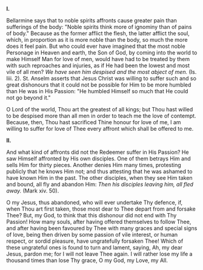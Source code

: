 
**I\.**

Bellarmine says that to noble spirits affronts cause greater pain than sufferings of the body: \"Noble spirits think more of ignominy than of pains of body.\" Because as the former afflict the flesh, the latter afflict the soul, which, in proportion as it is more noble than the body, so much the more does it feel pain. But who could ever have imagined that the most noble Personage in Heaven and earth, the Son of God, by coming into the world to make Himself Man for love of men, would have had to be treated by them with such reproaches and injuries, as if He had been the lowest and most vile of all men? *We have seen him despised and the most abject of men.* (Is. liii. 2). St. Anselm asserts that Jesus Christ was willing to suffer such and so great dishonours that it could not be possible for Him to be more humbled than He was in His Passion: \"He humbled Himself so much that He could not go beyond it.\"

O Lord of the world, Thou art the greatest of all kings; but Thou hast willed to be despised more than all men in order to teach me the love of contempt. Because, then, Thou hast sacrificed Thine honour for love of me, I am willing to suffer for love of Thee every affront which shall be offered to me.

**II\.**

And what kind of affronts did not the Redeemer suffer in His Passion? He saw Himself affronted by His own disciples. One of them betrays Him and sells Him for thirty pieces. Another denies Him many times, protesting publicly that he knows Him not; and thus attesting that he was ashamed to have known Him in the past. The other disciples, when they see Him taken and bound, all fly and abandon Him: *Then his disciples leaving him, all fled away.* (Mark xiv. 50).

O my Jesus, thus abandoned, who will ever undertake Thy defence, if, when Thou art first taken, those most dear to Thee depart from and forsake Thee? But, my God, to think that this dishonour did not end with Thy Passion! How many souls, after having offered themselves to follow Thee, and after having been favoured by Thee with many graces and special signs of love, being then driven by some passion of vile interest, or human respect, or sordid pleasure, have ungratefully forsaken Thee! Which of these ungrateful ones is found to turn and lament, saying, Ah, my dear Jesus, pardon me; for I will not leave Thee again. I will rather lose my life a thousand times than lose Thy grace, O my God, my Love, my All.


